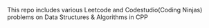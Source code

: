 This repo includes various Leetcode and Codestudio(Coding Ninjas) problems on Data Structures & Algorithms in CPP
